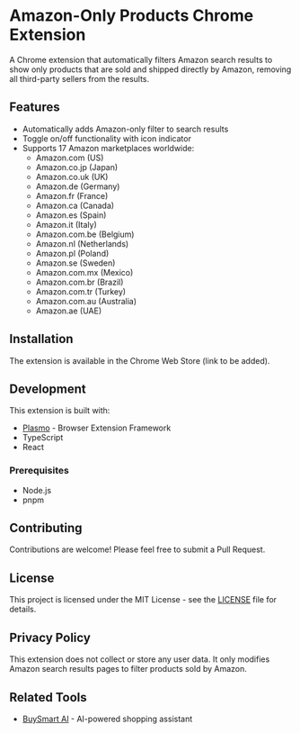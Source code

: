 # Amazon-Only Products Chrome Extension

A Chrome extension that automatically filters Amazon search results to show only products that are sold and shipped directly by Amazon, removing all third-party sellers from the results.

## Features

- Automatically adds Amazon-only filter to search results
- Toggle on/off functionality with icon indicator
- Supports 17 Amazon marketplaces worldwide:
  - Amazon.com (US)
  - Amazon.co.jp (Japan)
  - Amazon.co.uk (UK)
  - Amazon.de (Germany)
  - Amazon.fr (France)
  - Amazon.ca (Canada)
  - Amazon.es (Spain)
  - Amazon.it (Italy)
  - Amazon.com.be (Belgium)
  - Amazon.nl (Netherlands)
  - Amazon.pl (Poland)
  - Amazon.se (Sweden)
  - Amazon.com.mx (Mexico)
  - Amazon.com.br (Brazil)
  - Amazon.com.tr (Turkey)
  - Amazon.com.au (Australia)
  - Amazon.ae (UAE)

## Installation

The extension is available in the Chrome Web Store (link to be added).

## Development

This extension is built with:
- [Plasmo](https://www.plasmo.com/) - Browser Extension Framework
- TypeScript
- React

### Prerequisites

- Node.js
- pnpm

## Contributing

Contributions are welcome! Please feel free to submit a Pull Request.

## License

This project is licensed under the MIT License - see the [LICENSE](LICENSE) file for details.

## Privacy Policy

This extension does not collect or store any user data. It only modifies Amazon search results pages to filter products sold by Amazon.

## Related Tools

- [BuySmart AI](https://www.buysmart.ai/chat) - AI-powered shopping assistant

